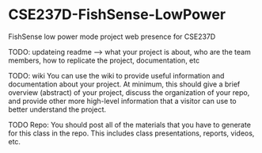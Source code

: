 # CSE237D-FishSense-LowPower
FishSense low power mode project web presence for CSE237D


TODO: updateing  readme --> what your project is about,  who are the team members, how to replicate the project, documentation, etc


TODO: wiki You can use the wiki to provide useful information and documentation about your project. At minimum, this should give a brief overview (abstract) of your project, discuss the organization of your repo, and provide other more high-level information that a visitor can use to better understand the project. 

TODO Repo: You should post all of the materials that you have to generate for this class in the repo. This includes class presentations, reports, videos, etc.
